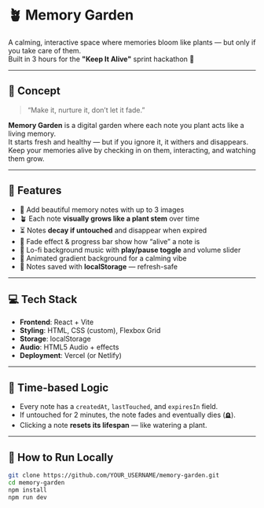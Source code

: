 # 🪴 Memory Garden

A calming, interactive space where memories bloom like plants — but only if you take care of them.  
Built in 3 hours for the **"Keep It Alive"** sprint hackathon 🌱

---

## 🎯 Concept

> “Make it, nurture it, don’t let it fade.”

**Memory Garden** is a digital garden where each note you plant acts like a living memory.  
It starts fresh and healthy — but if you ignore it, it withers and disappears.  
Keep your memories alive by checking in on them, interacting, and watching them grow.

---

## 🌟 Features

- 📝 Add beautiful memory notes with up to 3 images
- 🪴 Each note **visually grows like a plant stem** over time
- ⏳ Notes **decay if untouched** and disappear when expired
- 🧠 Fade effect & progress bar show how “alive” a note is
- 🎵 Lo-fi background music with **play/pause toggle** and volume slider
- 🌿 Animated gradient background for a calming vibe
- 💾 Notes saved with **localStorage** — refresh-safe

---

## 💻 Tech Stack

- **Frontend**: React + Vite
- **Styling**: HTML, CSS (custom), Flexbox Grid
- **Storage**: localStorage
- **Audio**: HTML5 Audio + effects
- **Deployment**: Vercel (or Netlify)

---

## 🧠 Time-based Logic

- Every note has a `createdAt`, `lastTouched`, and `expiresIn` field.
- If untouched for 2 minutes, the note fades and eventually dies (`🪦`).
- Clicking a note **resets its lifespan** — like watering a plant.

---

## 🚀 How to Run Locally

```bash
git clone https://github.com/YOUR_USERNAME/memory-garden.git
cd memory-garden
npm install
npm run dev

